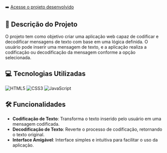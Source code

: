 ➡️ [Acesse o projeto desenvolvido](https://karla-daiane.github.io/criptografa/ "Veja o resultado")

## 📝 Descrição do Projeto
O projeto tem como objetivo criar uma aplicação web capaz de codificar e decodificar mensagens de texto com base em uma lógica definida. O usuário pode inserir uma mensagem de texto, e a aplicação realiza a codificação ou decodificação da mensagem conforme a opção selecionada.

## 💻 Tecnologias Utilizadas
![HTML5](https://img.shields.io/badge/HTML5-E34F26?style=for-the-badge&logo=html5&logoColor=white)
![CSS3](https://img.shields.io/badge/CSS3-1572B6?style=for-the-badge&logo=css3&logoColor=white)
![JavaScript](https://img.shields.io/badge/JavaScript-F7DF1E?style=for-the-badge&logo=javascript&logoColor=black)

## 🛠️ Funcionalidades
- **Codificação de Texto**: Transforma o texto inserido pelo usuário em uma mensagem codificada.
- **Decodificação de Texto**: Reverte o processo de codificação, retornando o texto original.
- **Interface Amigável**: Interface simples e intuitiva para facilitar o uso da aplicação.
